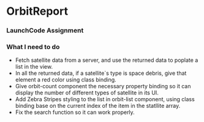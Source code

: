 # OrbitReport

### LaunchCode Assignment

### What I need to do
- Fetch satellite data from a server, and use the returned data to poplate a list in the view.
- In all the returned data, if a satellite`s type is space debris, give that <td> element a red color using class binding.
- Give orbit-count component the necessary property binding so it can display the number of different types of satellite in its UI.
- Add Zebra Stripes styling to the list in orbit-list component, using class binding base on the current index of the item in the statllite array.
- Fix  the search function so it can work properly.
